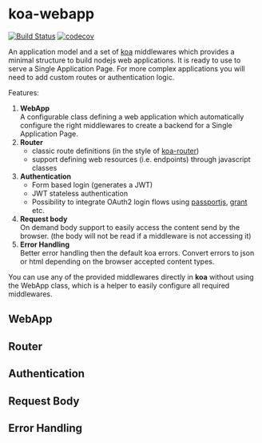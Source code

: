 # koa-webapp

[![Build Status](https://travis-ci.com/bstefanescu/koa-webapp.svg?branch=main)](https://travis-ci.com/bstefanescu/koa-webapp)
[![codecov](https://codecov.io/gh/bstefanescu/koa-webapp/branch/main/graph/badge.svg?token=X4GB9MUWP2)](https://codecov.io/gh/bstefanescu/koa-webapp)

An application model and a set of [koa](https://koajs.com/) middlewares which provides a minimal structure to build nodejs web applications. It is ready to use to serve a Single Application Page. For more complex applications you will need to add custom routes or authentication logic.

Features:

1. **WebApp**  \
    A configurable class defining a web application which automatically configure the right middlewares to create a backend for a Single Application Page.
1. **Router**
    * classic route definitions (in the style of [koa-router]())
    * support defining web resources (i.e. endpoints) through javascript classes
2. **Authentication**
    * Form based login (generates a JWT)
    * JWT stateless authentication
    * Possibility to integrate OAuth2 login flows using [passportjs](http://www.passportjs.org/), [grant](https://github.com/simov/grant) etc.
3. **Request body**  \
    On demand body support to easily access the content send by the browser. (the body will not be read if a middleware is not accessing it)
4. **Error Handling**  \
    Better error handling then the default koa errors. Convert errors to json or html depending on the browser accepted content types.

You can use any of the provided middlewares directly in **koa** without using the WebApp class, which is a helper to easily configure all required middlewares.

## WebApp

## Router

## Authentication

## Request Body

## Error Handling
